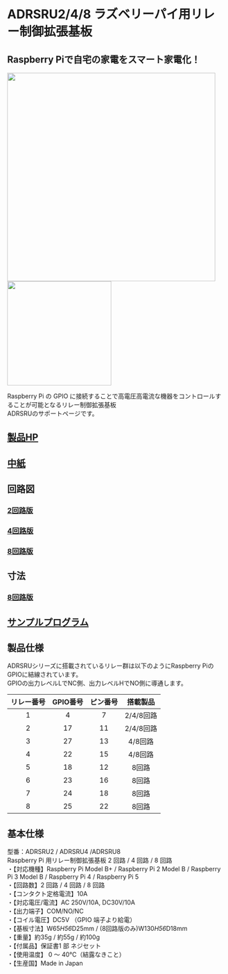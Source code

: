 # ADRSRU2/4/8 ラズベリーパイ用リレー制御拡張基板
## Raspberry Piで自宅の家電をスマート家電化！

<img src="https://bit-trade-one.co.jp/wp/wp-content/uploads/2018/04/06cb28334cdc87dfe2b63b0253b9cec1.png" width="480px">  <img src="https://bit-trade-one.co.jp/wp/wp-content/uploads/2018/05/ADRSRU8-MAIN.png" width="240px">  

Raspberry Pi の GPIO に接続することで高電圧高電流な機器をコントロールすることが可能となるリレー制御拡張基板  
ADRSRUのサポートページです。


## [製品HP](https://bit-trade-one.co.jp/product/module/adrsru/)

## [中紙](https://github.com/bit-trade-one/ADRSRU-RaspberryPi-Relay-Unit/blob/master/in_paper/ADRSRU_%E4%B8%AD%E7%B4%99.pdf)

## 回路図

### [2回路版](https://github.com/bit-trade-one/ADRSRU2-RaspberryPi-Relay-Unit/blob/master/Schematics/raspi_relay2_schematics.pdf)
### [4回路版](https://github.com/bit-trade-one/ADRSRU-RaspberryPi-Relay-Unit/blob/master/Schematics/raspi_relay4_v21_schematics.pdf)
### [8回路版](https://github.com/bit-trade-one/ADRSRU-RaspberryPi-Relay-Unit/blob/master/Schematics/ADRSRU8_schematics.pdf)

## 寸法

### [8回路版](https://github.com/bit-trade-one/ADRSRU-RaspberryPi-Relay-Unit/blob/master/Dimensions/ADRSRU8_outline.pdf)

## [サンプルプログラム](https://github.com/bit-trade-one/ADRSRU-RaspberryPi-Relay-Unit/tree/master/sample)

## 製品仕様

ADRSRUシリーズに搭載されているリレー群は以下のようにRaspberry PiのGPIOに結線されています。  
GPIOの出力レベルLでNC側、出力レベルHでNO側に導通します。  

|リレー番号|GPIO番号|ピン番号|搭載製品|
|:-:|:-:|:-:|:-:|
|1|4|7|2/4/8回路|
|2|17|11|2/4/8回路|
|3|27|13|4/8回路|
|4|22|15|4/8回路|
|5|18|12|8回路|
|6|23|16|8回路|
|7|24|18|8回路|
|8|25|22|8回路|

## 基本仕様 
型番：ADRSRU2 / ADRSRU4 /ADRSRU8  
Raspberry Pi 用リレー制御拡張基板 2 回路 / 4 回路 / 8 回路   
・【対応機種】Raspberry Pi Model B+ / Raspberry Pi 2 Model B  / Raspberry Pi 3 Model B / Raspberry Pi 4  / Raspberry Pi 5  
・【回路数】2 回路 / 4 回路 / 8 回路  
・【コンタクト定格電流】10A   
・【対応電圧/電流】AC 250V/10A, DC30V/10A   
・【出力端子】COM/NO/NC   
・【コイル電圧】DC5V （GPIO 端子より給電）   
・【基板寸法】W65*H56*D25mm / (8回路版のみ)W130*H56*D18mm  
・【重量】約35g / 約55g / 約100g  
・【付属品】保証書1 部 ネジセット   
・【使用温度】 0 ～ 40℃（結露なきこと）   
・【生産国】Made in Japan  
